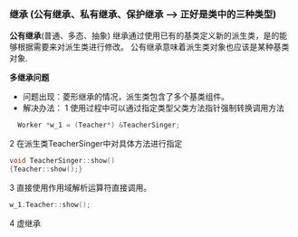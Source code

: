 ### 继承 (公有继承、私有继承、保护继承 --> 正好是类中的三种类型)
**公有继承**(普通、多态、抽象)
继承通过使用已有的基类定义新的派生类，是的能够根据需要来对派生类进行修改。 公有继承意味着派生类对象也应该是某种基类对象.

**多继承问题**
- 问题出现：菱形继承的情况，派生类包含了多个基类组件。
- 解决办法：
1 使用过程中可以通过指定类型父类方法指针强制转换调用方法
```c++
  Worker *w_1 = (Teacher*) &TeacherSinger;
```
  
2 在派生类TeacherSinger中对具体方法进行指定
```c++
void TeacherSinger::show()
{Teacher::show();}
```

3 直接使用作用域解析运算符直接调用。
```c++
w_1.Teacher::show();
```
4 虚继承













